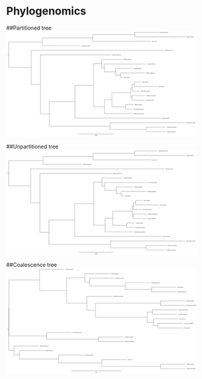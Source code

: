 # Phylogenomics

##Partitioned tree
![Caos](https://github.com/Julift27/phylogenomics/blob/4f467a35c4ba4f6ebae7b24f4b73fa4cf6cf9121/partitioned.jpg)

##Unpartitioned tree
![Caos](https://github.com/Julift27/phylogenomics/blob/b4e691172c49f16883bffc93d7ed327e60a13ed9/unpartitioned.jpg)

##Coalescence tree
![Caos](https://github.com/Julift27/phylogenomics/blob/b4e691172c49f16883bffc93d7ed327e60a13ed9/species_tree_ASTRAL.jpg)
